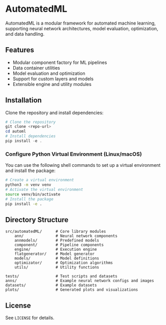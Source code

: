 # AutomatedML

AutomatedML is a modular framework for automated machine learning, supporting neural network architectures, model evaluation, optimization, and data handling.

## Features

- Modular component factory for ML pipelines
- Data container utilities
- Model evaluation and optimization
- Support for custom layers and models
- Extensible engine and utility modules

## Installation

Clone the repository and install dependencies:

```powershell
# Clone the repository
git clone <repo-url>
cd automl
# Install dependencies
pip install -e .
```

### Configure Python Virtual Environment (Linux/macOS)

You can use the following shell commands to set up a virtual environment and install the package:

```sh
# Create a virtual environment
python3 -m venv venv
# Activate the virtual environment
source venv/bin/activate
# Install the package
pip install -e .
```

## Directory Structure

```
src/automatedML/      # Core library modules
    ann/              # Neural network components
    annmodels/        # Predefined models
    component/        # Pipeline components
    engine/           # Execution engine
    flatgenerator/    # Model generator
    models/           # Model definitions
    optimizator/      # Optimization algorithms
    utils/            # Utility functions

tests/                # Test scripts and datasets
anns/                 # Example neural network configs and images
datasets/             # Example datasets
plots/                # Generated plots and visualizations
```

## License

See `LICENSE` for details.
